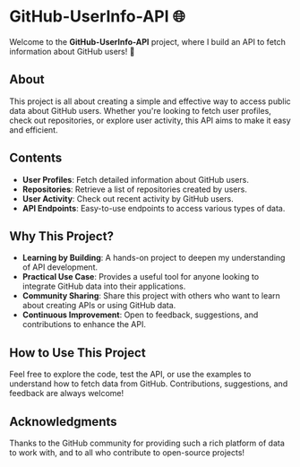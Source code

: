 # GitHub-UserInfo-API 🌐

Welcome to the **GitHub-UserInfo-API** project, where I build an API to fetch information about GitHub users! 🚀

## About

This project is all about creating a simple and effective way to access public data about GitHub users. Whether you're looking to fetch user profiles, check out repositories, or explore user activity, this API aims to make it easy and efficient.

## Contents

- **User Profiles**: Fetch detailed information about GitHub users.
- **Repositories**: Retrieve a list of repositories created by users.
- **User Activity**: Check out recent activity by GitHub users.
- **API Endpoints**: Easy-to-use endpoints to access various types of data.

## Why This Project?

- **Learning by Building**: A hands-on project to deepen my understanding of API development.
- **Practical Use Case**: Provides a useful tool for anyone looking to integrate GitHub data into their applications.
- **Community Sharing**: Share this project with others who want to learn about creating APIs or using GitHub data.
- **Continuous Improvement**: Open to feedback, suggestions, and contributions to enhance the API.

## How to Use This Project

Feel free to explore the code, test the API, or use the examples to understand how to fetch data from GitHub. Contributions, suggestions, and feedback are always welcome!

## Acknowledgments

Thanks to the GitHub community for providing such a rich platform of data to work with, and to all who contribute to open-source projects!
